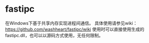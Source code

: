 # fastipc
在Windows下基于共享内存实现进程间通信。
具体使用请参见wiki：https://github.com/washheart/fastipc/wiki
使用时可以直接使用生成的fastipc.dll，也可以以源码方式使用，无任何限制。
